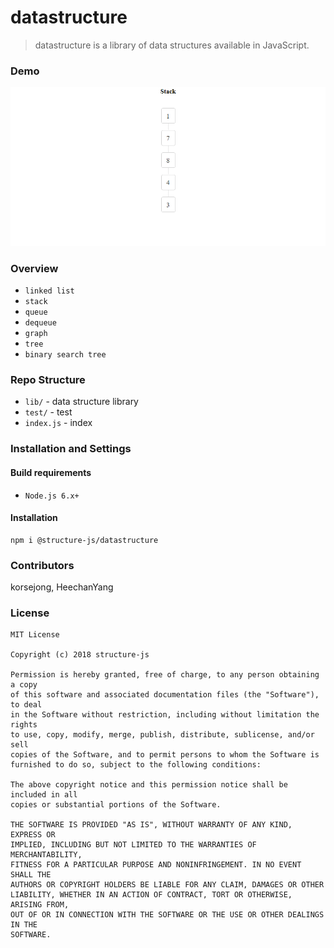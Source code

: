 # datastructure
> datastructure is a library of data structures available in JavaScript.

### Demo
![demo](https://github.com/structure-js/images/blob/master/visualization.gif)

### Overview
* `linked list`
* `stack`
* `queue`
* `dequeue`
* `graph`
* `tree`
* `binary search tree`

### Repo Structure
* `lib/` - data structure library
* `test/` - test
* `index.js` - index

### Installation and Settings
#### Build requirements
* `Node.js 6.x+`

#### Installation
```
npm i @structure-js/datastructure
```

### Contributors
korsejong, HeechanYang

### License
```
MIT License

Copyright (c) 2018 structure-js

Permission is hereby granted, free of charge, to any person obtaining a copy
of this software and associated documentation files (the "Software"), to deal
in the Software without restriction, including without limitation the rights
to use, copy, modify, merge, publish, distribute, sublicense, and/or sell
copies of the Software, and to permit persons to whom the Software is
furnished to do so, subject to the following conditions:

The above copyright notice and this permission notice shall be included in all
copies or substantial portions of the Software.

THE SOFTWARE IS PROVIDED "AS IS", WITHOUT WARRANTY OF ANY KIND, EXPRESS OR
IMPLIED, INCLUDING BUT NOT LIMITED TO THE WARRANTIES OF MERCHANTABILITY,
FITNESS FOR A PARTICULAR PURPOSE AND NONINFRINGEMENT. IN NO EVENT SHALL THE
AUTHORS OR COPYRIGHT HOLDERS BE LIABLE FOR ANY CLAIM, DAMAGES OR OTHER
LIABILITY, WHETHER IN AN ACTION OF CONTRACT, TORT OR OTHERWISE, ARISING FROM,
OUT OF OR IN CONNECTION WITH THE SOFTWARE OR THE USE OR OTHER DEALINGS IN THE
SOFTWARE.
```
